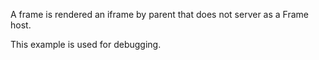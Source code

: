 A frame is rendered an iframe by parent that does not server as a Frame host.

This example is used for debugging.
